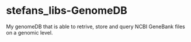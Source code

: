 # stefans_libs-GenomeDB
My genomeDB that is able to retrive, store and query NCBI GeneBank files on a genomic level.
